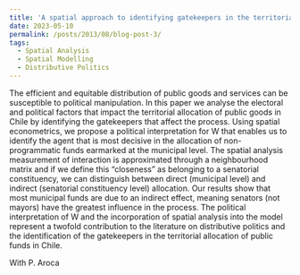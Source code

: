 ```yaml
---
title: 'A spatial approach to identifying gatekeepers in the territorial allocation of public funds in Chile'
date: 2023-05-10
permalink: /posts/2013/08/blog-post-3/
tags:
  - Spatial Analysis
  - Spatial Modelling
  - Distributive Politics
---
```


The efficient and equitable distribution of public goods and services can be susceptible to political manipulation. In this paper we analyse the electoral and political factors that impact the territorial allocation of public goods in Chile by identifying the gatekeepers that affect the process. Using spatial econometrics, we propose a political interpretation for W that enables us to identify the agent that is most decisive in the allocation of non-programmatic funds earmarked at the municipal level. The spatial analysis measurement of interaction is approximated through a neighbourhood matrix and if we define this “closeness” as belonging to a senatorial constituency, we can distinguish between direct (municipal level) and indirect (senatorial constituency level) allocation. Our results show that most municipal funds are due to an indirect effect, meaning senators (not mayors) have the greatest influence in the process. The political interpretation of W and the incorporation of spatial analysis into the model represent a twofold contribution to the literature on distributive politics and the identification of the gatekeepers in the territorial allocation of public funds in Chile.

With P. Aroca


